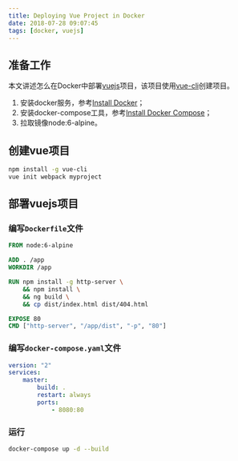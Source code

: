 ```yaml
---
title: Deploying Vue Project in Docker
date: 2018-07-28 09:07:45
tags: [docker, vuejs]
---
```


## 准备工作

本文讲述怎么在Docker中部署[vuejs][]项目，该项目使用[vue-cli][]创建项目。

1. 安装docker服务，参考[Install Docker][]；
2. 安装docker-compose工具，参考[Install Docker Compose][]；
3. 拉取镜像node:6-alpine。

## 创建vue项目

```bash
npm install -g vue-cli
vue init webpack myproject
```

## 部署vuejs项目

### 编写`Dockerfile`文件

```dockerfile
FROM node:6-alpine

ADD . /app
WORKDIR /app

RUN npm install -g http-server \
    && npm install \
    && ng build \
    && cp dist/index.html dist/404.html

EXPOSE 80
CMD ["http-server", "/app/dist", "-p", "80"]
```

### 编写`docker-compose.yaml`文件

```yaml
version: "2"
services:
    master:
        build: .
        restart: always
        ports:
            - 8080:80
```

### 运行

```bash
docker-compose up -d --build
```


[Docker]: https://www.docker.com
[vuejs]: https://vuejs.org/
[vue-cli]: https://github.com/vuejs/vue-cli
[Install Docker]: https://docs.docker.com/engine/installation/
[Install Docker Compose]: https://docs.docker.com/compose/install/
